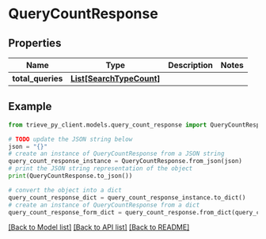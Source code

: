 # QueryCountResponse


## Properties

Name | Type | Description | Notes
------------ | ------------- | ------------- | -------------
**total_queries** | [**List[SearchTypeCount]**](SearchTypeCount.md) |  | 

## Example

```python
from trieve_py_client.models.query_count_response import QueryCountResponse

# TODO update the JSON string below
json = "{}"
# create an instance of QueryCountResponse from a JSON string
query_count_response_instance = QueryCountResponse.from_json(json)
# print the JSON string representation of the object
print(QueryCountResponse.to_json())

# convert the object into a dict
query_count_response_dict = query_count_response_instance.to_dict()
# create an instance of QueryCountResponse from a dict
query_count_response_form_dict = query_count_response.from_dict(query_count_response_dict)
```
[[Back to Model list]](../README.md#documentation-for-models) [[Back to API list]](../README.md#documentation-for-api-endpoints) [[Back to README]](../README.md)


